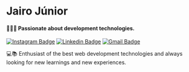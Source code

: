 # Jairo Júnior
#### 👨🏿‍💻 Passionate about development technologies.
[![Instagram Badge](https://img.shields.io/badge/-@ojairodev-0000cc?style=flat-square&labelColor=0000cc&logo=instagram&logoColor=white&link=https://twitter.com/dieegosf)](https://instagram.com/ojairodev) 
[![Linkedin Badge](https://img.shields.io/badge/-Jairo%20Júnior-0000cc?style=flat-square&logo=Linkedin&logoColor=white&link=https://www.linkedin.com/in/diego-schell-fernandes/)](https://www.linkedin.com/in/diego-schell-fernandes/) 
[![Gmail Badge](https://img.shields.io/badge/-jairo@jasites.com.br-0000cc?style=flat-square&logo=Gmail&logoColor=white&link=mailto:diego.schell.f@gmail.com)](jairo@jasites.com.br)

💻📚 Enthusiast of the best web development technologies and always looking for new learnings and new experiences. 
